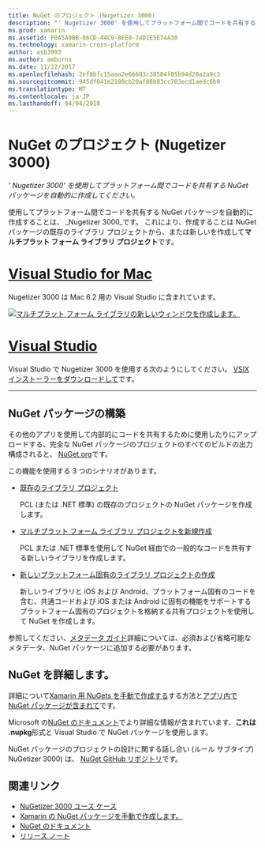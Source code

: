 ```yaml
---
title: NuGet のプロジェクト (Nugetizer 3000)
description: "' Nugetizer 3000' を使用してプラットフォーム間でコードを共有する NuGet パッケージを自動的に作成してください。"
ms.prod: xamarin
ms.assetid: F0A5A9BB-86CD-44C9-8EE8-74D1E5E74A30
ms.technology: xamarin-cross-platform
author: asb3993
ms.author: amburns
ms.date: 11/22/2017
ms.openlocfilehash: 2ef8bfc15aaa2e66683c38584f05b94d20a2a9c3
ms.sourcegitcommit: 945df041e2180cb20af08b83cc703ecd1aedc6b0
ms.translationtype: MT
ms.contentlocale: ja-JP
ms.lasthandoff: 04/04/2018
---
```

# <a name="nuget-projects-nugetizer-3000"></a>NuGet のプロジェクト (Nugetizer 3000)

_' Nugetizer 3000' を使用してプラットフォーム間でコードを共有する NuGet パッケージを自動的に作成してください。_

使用してプラットフォーム間でコードを共有する NuGet パッケージを自動的に作成することは、 _Nugetizer 3000_です。 これにより、作成することは NuGet パッケージの既存のライブラリ プロジェクトから、または新しいを作成して**マルチプラット フォーム ライブラリ プロジェクト**です。

# <a name="visual-studio-for-mactabvsmac"></a>[Visual Studio for Mac](#tab/vsmac)

Nugetizer 3000 は Mac 6.2 用の Visual Studio に含まれています。

[![](images/mulitplatform-library-sml.png "マルチプラット フォーム ライブラリの新しいウィンドウを作成します。")](images/mulitplatform-library.png#lightbox)

# <a name="visual-studiotabvswin"></a>[Visual Studio](#tab/vswin)

Visual Studio で Nugetizer 3000 を使用する次のようにしてください。 [VSIX インストーラーをダウンロードして](http://bit.ly/nugetizer-2017)です。

-----

## <a name="building-nuget-packages"></a>NuGet パッケージの構築

その他のアプリを使用して内部的にコードを共有するために使用したりにアップロードする、完全な NuGet パッケージのプロジェクトのすべてのビルドの出力構成されると、 [NuGet.org](https://www.nuget.org)です。

この機能を使用する 3 つのシナリオがあります。

- [既存のライブラリ プロジェクト](existing-library.md)

  PCL (または .NET 標準) の既存のプロジェクトの NuGet パッケージを作成します。

- [マルチプラット フォーム ライブラリ プロジェクトを新規作成](single-codebase.md)

  PCL または .NET 標準を使用して NuGet 経由での一般的なコードを共有する新しいライブラリを作成します。

- [新しいプラットフォーム固有のライブラリ プロジェクトの作成](platform-specific.md)

  新しいライブラリと iOS および Android、プラットフォーム固有のコードを含む、共通コードおよび iOS または Android に固有の機能をサポートするプラットフォーム固有のプロジェクトを格納する共有プロジェクトを使用して NuGet を作成します。

参照してください、[メタデータ ガイド](metadata.md)詳細については、必須および省略可能なメタデータ、NuGet パッケージに追加する必要があります。


## <a name="further-nuget-information"></a>NuGet を詳細します。

詳細について[Xamarin 用 NuGets を手動で作成する](~/cross-platform/app-fundamentals/nuget-manual.md)する方法と[アプリ内で NuGet パッケージが含まれて](https://docs.microsoft.com/visualstudio/mac/nuget-walkthrough)です。

Microsoft の[NuGet のドキュメント](https://docs.microsoft.com/nuget/)でより詳細な情報が含まれています、**これは .nupkg**形式と Visual Studio で NuGet パッケージを使用します。

NuGet パッケージのプロジェクトの設計に関する話し合い (ルール サブタイプ) NuGetizer 3000) は、 [NuGet GitHub リポジトリ](https://github.com/NuGet/Home/wiki/NuGetizer-3000)です。


## <a name="related-links"></a>関連リンク

- [NuGetizer 3000 ユース ケース](https://github.com/NuGet/Home/wiki/NuGetizer-Core-Scenarios)
- [Xamarin の NuGet パッケージを手動で作成します。](~/cross-platform/app-fundamentals/nuget-manual.md)
- [NuGet のドキュメント](https://docs.microsoft.com/nuget/)
- [リリース ノート](https://developer.xamarin.com/releases/studio/xamarin.studio_6.2/xamarin.studio_6.2/#NuGetizer_3000)
